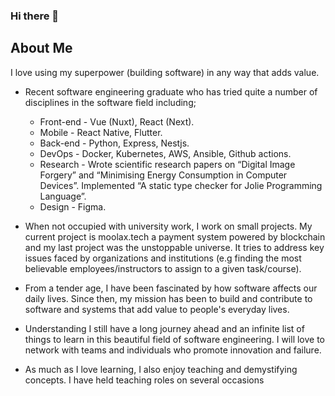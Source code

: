 ### Hi there 👋

<!--
**Danielatonge/danielatonge** is a ✨ _special_ ✨ repository because its `README.md` (this file) appears on your GitHub profile.

Here are some ideas to get you started:

- 🔭 I’m currently working on ...
- 🌱 I’m currently learning ...
- 👯 I’m looking to collaborate on ...
- 🤔 I’m looking for help with ...
- 💬 Ask me about ...
- 📫 How to reach me: ...

-->
## About Me

I love using my superpower (building software) in any way that adds value.

+ Recent software engineering graduate who has tried quite a number of disciplines in the software field including;
  - Front-end - Vue (Nuxt), React (Next).
  - Mobile - React Native, Flutter.
  - Back-end - Python, Express, Nestjs.
  - DevOps - Docker, Kubernetes, AWS, Ansible, Github actions.
  - Research - Wrote scientific research papers on “Digital Image Forgery” and “Minimising Energy Consumption in Computer Devices”. Implemented “A static type checker for Jolie Programming Language”.
  - Design - Figma.

+ When not occupied with university work, I work on small projects. My current project is moolax.tech a payment system powered by blockchain and my last project was the unstoppable universe. It tries to address key issues faced by organizations and institutions (e.g finding the most believable employees/instructors to assign to a given task/course).

+ From a tender age, I have been fascinated by how software affects our daily lives. Since then, my mission has been to build and contribute to software and systems that add value to people's everyday lives.

+ Understanding I still have a long journey ahead and an infinite list of things to learn in this beautiful field of software engineering. I will love to network with teams and individuals who promote innovation and failure.

+ As much as I love learning, I also enjoy teaching and demystifying concepts. I have held teaching roles on several occasions
